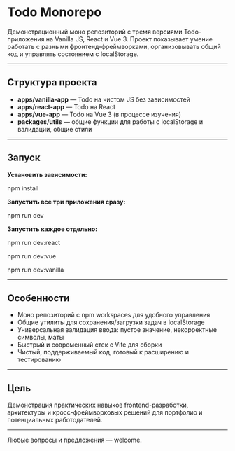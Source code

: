 # Todo Monorepo

Демонстрационный моно репозиторий с тремя версиями Todo-приложения на Vanilla JS, React и Vue 3. Проект показывает умение работать с разными фронтенд-фреймворками, организовывать общий код и управлять состоянием с localStorage. 

---

## Структура проекта

- **apps/vanilla-app** — Todo на чистом JS без зависимостей  
- **apps/react-app** — Todo на React
- **apps/vue-app** — Todo на Vue 3 (в процессе изучения) 
- **packages/utils** — общие функции для работы с localStorage и валидации, общие стили

---

## Запуск

**Установить зависимости:**

npm install

**Запустить все три приложения сразу:**

npm run dev

**Запустить каждое отдельно:**

npm run dev:react

npm run dev:vue

npm run dev:vanilla

---

## Особенности

- Моно репозиторий с npm workspaces для удобного управления  
- Общие утилиты для сохранения/загрузки задач в localStorage  
- Универсальная валидация ввода: пустое значение, некорректные символы, маты  
- Быстрый и современный стек с Vite для сборки  
- Чистый, поддерживаемый код, готовый к расширению и тестированию  

---

## Цель

Демонстрация практических навыков frontend-разработки, архитектуры и кросс-фреймворковых решений для портфолио и потенциальных работодателей.

---

Любые вопросы и предложения — welcome.
